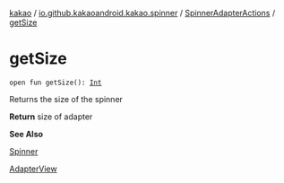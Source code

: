 [kakao](../../index.md) / [io.github.kakaoandroid.kakao.spinner](../index.md) / [SpinnerAdapterActions](index.md) / [getSize](./get-size.md)

# getSize

`open fun getSize(): `[`Int`](https://kotlinlang.org/api/latest/jvm/stdlib/kotlin/-int/index.html)

Returns the size of the spinner

**Return**
size of adapter

**See Also**

[Spinner](#)

[AdapterView](https://developer.android.com/reference/android/widget/AdapterView.html)

